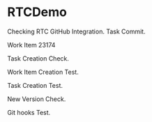 # RTCDemo

Checking RTC GitHub Integration. Task Commit.

Work Item 23174

Task Creation Check.

Work Item Creation Test.

Task Creation Test.

New Version Check.

Git hooks Test.
